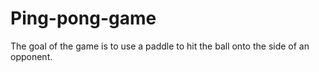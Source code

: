 # Ping-pong-game
The goal of the game is to use a paddle to hit the ball onto the side of an opponent.
